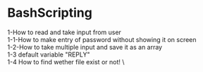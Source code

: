 # BashScripting
1-How to read and take input from user \
    1-1-How to make entry of password without showing it on screen\
    1-2-How to take multiple input and save it as an array\
    1-3 default variable "REPLY" \
    1-4 How to find wether file exist or not! \
